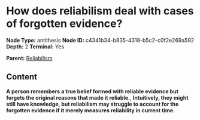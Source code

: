 # How does reliabilism deal with cases of forgotten evidence?

**Node Type:** antithesis
**Node ID:** c4341b34-b835-4318-b5c2-c0f2e269a592
**Depth:** 2
**Terminal:** Yes

**Parent:** [Reliabilism](reliabilism.md)

## Content

**A person remembers a true belief formed with reliable evidence but forgets the original reasons that made it reliable.**, **Intuitively, they might still have knowledge, but reliabilism may struggle to account for the forgotten evidence if it merely measures reliability in current time.**
